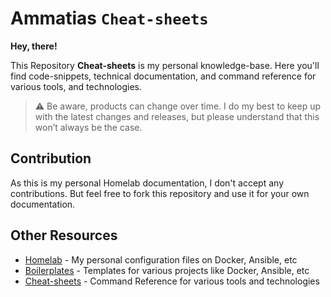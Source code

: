 # Ammatias `Cheat-sheets`


**Hey, there!**


This Repository **Cheat-sheets** is my personal knowledge-base. Here you'll find code-snippets, technical documentation, and command reference for various tools, and technologies.

> :warning: Be aware, products can change over time. I do my best to keep up with the latest changes and releases, but please understand that this won’t always be the case.


## Contribution

As this is my personal Homelab documentation, I don't accept any contributions. But feel free to fork this repository and use it for your own documentation.

## Other Resources

- [Homelab](https://github.com/ammatias/homelab) - My personal configuration files on Docker, Ansible, etc
- [Boilerplates](https://github.com/ammatias/boilerplates) - Templates for various projects like Docker, Ansible, etc
- [Cheat-sheets](https://github.com/ammatias/cheat-sheets) - Command Reference for various tools and technologies
